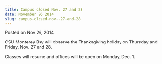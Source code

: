 ```yaml
---
title: Campus closed Nov. 27 and 28
date: November 26 2014
slug: campus-closed-nov--27-and-28
---
```





<span class="date">Posted on Nov 26, 2014    </span>
<p>CSU Monterey Bay will observe the Thanksgiving holiday on
Thursday and Friday, Nov. 27 and 28.</p>
<p>Classes will resume and offices will be open on Monday, Dec.
1.</p>






